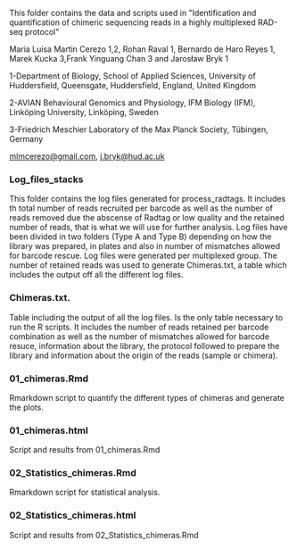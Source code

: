 
This folder contains the data and scripts used in "Identification and quantification of chimeric sequencing reads in a highly multiplexed RAD-seq protocol" 

Maria Luisa Martin Cerezo 1,2, Rohan Raval 1, Bernardo de Haro Reyes 1, Marek Kucka 3,Frank Yinguang Chan 3 and Jarosław Bryk 1

1-Department of Biology, School of Applied Sciences, University of Huddersfield, Queensgate, Huddersfield, England, United Kingdom 

2-AVIAN Behavioural Genomics and Physiology, IFM Biology (IFM), Linköping University, Linköping, Sweden 

3-Friedrich Meschier Laboratory of the Max Planck Society, Tübingen, Germany 

mlmcerezo@gmail.com, j.bryk@hud.ac.uk

### Log_files_stacks
This folder contains the log files generated for process_radtags. It includes th total number of reads recruited per barcode as well as the number of reads removed due the abscense of Radtag or low quality and the retained number of reads, that is what we will use for further analysis.
Log files have been divided in two folders (Type A and Type B) depending on how the library was prepared, in plates and also in number of mismatches allowed for barcode rescue. 
Log files were generated per multiplexed group.
The number of retained reads was used to generate Chimeras.txt, a table which includes the output off all the different log files.

### Chimeras.txt.

Table including the output of all the log files. Is the only table necessary to run the R scripts. It includes the number of reads retained per barcode combination as well as the number of mismatches allowed for barcode resuce, information about the library, the protocol followed to prepare the library and information about the origin of the reads (sample or chimera).

### 01_chimeras.Rmd
Rmarkdown script to quantify the different types of chimeras and generate the plots.

### 01_chimeras.html
Script and results from 01_chimeras.Rmd

### 02_Statistics_chimeras.Rmd
Rmarkdown script for statistical analysis.

### 02_Statistics_chimeras.html

Script and results from 02_Statistics_chimeras.Rmd

